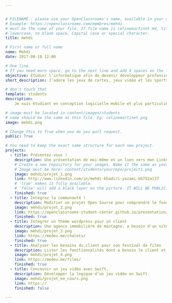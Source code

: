 ```yaml
---


# FILENAME : please use your OpenClassrooms's name, available in your url.
# Example: https://openclassrooms.com/membres/mehdi
# must be the name of your file. If file name is celinemartinet.md, title is celinemartinet.
# lowercase, no blank space, Capital case or special character.
title: mehdi

# First name or full name
name: Mehdi
date: 2017-08-18 12:00

# One line.
# If you need more space, go to the next line and add 4 spaces on the left, as in 'description'.
objective: Étudier l’informatique afin de devenir développeur professionnel.
short_description: J’adore les jeux de cartes, jeux vidéo et les sports nautiques. Je suis un curieux du fonctionnement des technologies.

# don't touch that
template: students
description:
    Je suis étudiant en conception logicielle mobile et plus particulièrement en iOS. Je souhaite acquérir les fondements pour pouvoir développer de manière efficace et professionnelle. 

# image must be located in content/images/students
# name should be the same as this file. Eg: celinemartinet.png
image: mehdi.png

# Change this to True when you do you pull request.
public: True

# You need to keep the exact same structure for each new project.
projects:
  - title: Présentez-vous !
    description: Une présentation de moi-même et un lien vers mon LinkedIn.
    # Create a new repository for your images. Name it the same as your nickname and profile picture.
    # Image must be here: content/students/yourrepo/project1.png
    image: mehdi/projet_1.png
    link: http://www.linkedin.com/in/mehdi-khadiri-yazami-bb752a137
    # 'true' makes it fully available.
    # 'false' will add a black layer on the picture. IT WILL BE PUBLIC!
    finished: true
  - title: Intégrez la communauté !
    description: Modifier un projet Open Source pour comprendre le fonctionnement de Git, de Github et des pull requests.
    image: mehdi/projet_2.png
    link: https://openclassrooms-student-center.github.io/presentation/students/ratus.html
    finished: true
  - title: Intégrer un thème wordpress pour un client
    description: Une agence immobilière de montagne, a besoin d'un site web pour présenter les chalets qu'elle vend.
    image: mehdi/projet_3.png
    link: https://medev.me/chalets/
    finished: true
  - title: Analyser les besoins du client pour son festival de films 
    description: Lister les fonctionnalités dont a besoin le client et proposer une solution technique adaptée.
    image: mehdi/projet_4.png
    link: https://medev.me/films/
    finished: true
  - title: Concevoir un jeu vidéo avec Swift. 
    description: Développer la logique d’un jeu vidéo en Swift.    
    image: mehdi/projet_en_cours.png
    link: https://
    finished: false

---
```


